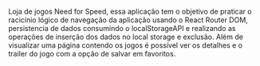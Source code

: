 Loja de jogos Need for Speed, essa aplicação tem o objetivo de praticar o racicínio lógico de navegação da aplicação usando o React Router DOM, persistencia de dados consumindo o localStorageAPI e realizando as operações de inserção dos dados no local storage e exclusão. 
Além de visualizar uma página contendo os jogos é possível ver os detalhes e o trailer do jogo com a opção de salvar em favoritos.

